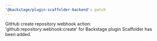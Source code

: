 ```yaml
---
'@backstage/plugin-scaffolder-backend': patch
---
```


GitHub create repository webhook action: 'github:repository:webhook:create' for Backstage plugin Scaffolder has been added.
